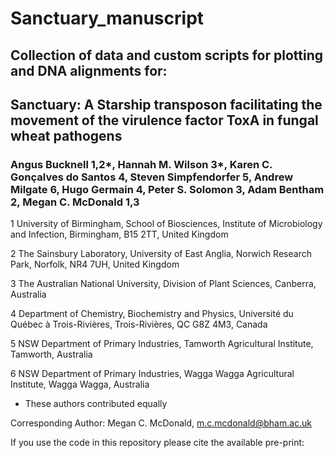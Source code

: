 # Sanctuary_manuscript
## Collection of data and custom scripts for plotting and DNA alignments for:
## Sanctuary: A Starship transposon facilitating the movement of the virulence factor ToxA in fungal wheat pathogens

### Angus Bucknell 1,2*, Hannah M. Wilson 3*, Karen C. Gonçalves do Santos 4, Steven Simpfendorfer 5, Andrew Milgate 6, Hugo Germain 4, Peter S. Solomon 3, Adam Bentham 2, Megan C. McDonald 1,3

1 University of Birmingham, School of Biosciences, Institute of Microbiology and Infection, Birmingham, B15 2TT, United Kingdom

2 The Sainsbury Laboratory, University of East Anglia, Norwich Research Park, Norfolk, NR4 7UH, United Kingdom

3 The Australian National University, Division of Plant Sciences, Canberra, Australia

4 Department of Chemistry, Biochemistry and Physics, Université du Québec à Trois-Rivières, Trois-Rivières, QC G8Z 4M3, Canada

5 NSW Department of Primary Industries, Tamworth Agricultural Institute, Tamworth, Australia

6 NSW Department of Primary Industries, Wagga Wagga Agricultural Institute, Wagga Wagga, Australia


* These authors contributed equally

Corresponding Author: Megan C. McDonald, m.c.mcdonald@bham.ac.uk

If you use the code in this repository please cite the available pre-print:
